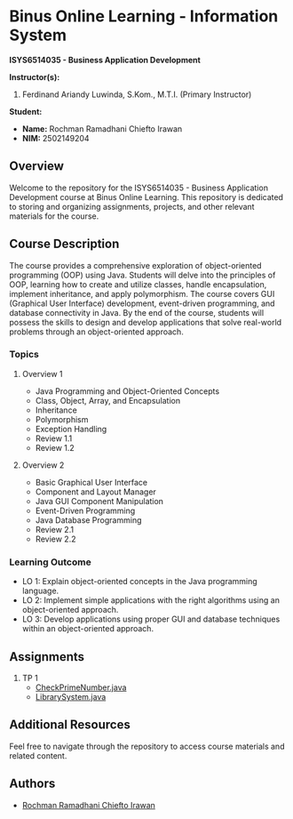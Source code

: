 # Binus Online Learning - Information System
**ISYS6514035 - Business Application Development**

**Instructor(s):**
1. Ferdinand Ariandy Luwinda, S.Kom., M.T.I. (Primary Instructor)

**Student:**
- **Name:** Rochman Ramadhani Chiefto Irawan
- **NIM:** 2502149204

## Overview
Welcome to the repository for the ISYS6514035 - Business Application Development course at Binus Online Learning. This repository is dedicated to storing and organizing assignments, projects, and other relevant materials for the course.

## Course Description
The course provides a comprehensive exploration of object-oriented programming (OOP) using Java. Students will delve into the principles of OOP, learning how to create and utilize classes, handle encapsulation, implement inheritance, and apply polymorphism. The course covers GUI (Graphical User Interface) development, event-driven programming, and database connectivity in Java. By the end of the course, students will possess the skills to design and develop applications that solve real-world problems through an object-oriented approach.

### Topics
1. Overview 1
   - Java Programming and Object-Oriented Concepts
   - Class, Object, Array, and Encapsulation
   - Inheritance
   - Polymorphism
   - Exception Handling
   - Review 1.1
   - Review 1.2

2. Overview 2
   - Basic Graphical User Interface
   - Component and Layout Manager
   - Java GUI Component Manipulation
   - Event-Driven Programming
   - Java Database Programming
   - Review 2.1
   - Review 2.2

### Learning Outcome
- LO 1: Explain object-oriented concepts in the Java programming language.
- LO 2: Implement simple applications with the right algorithms using an object-oriented approach.
- LO 3: Develop applications using proper GUI and database techniques within an object-oriented approach.

## Assignments
1. TP 1
   - [CheckPrimeNumber.java](https://github.com/rochmanramadhani/bol-business-application-development/blob/main/TP_1/src/CheckPrimeNumber.java)
   - [LibrarySystem.java](https://github.com/rochmanramadhani/bol-business-application-development/blob/main/TP_1/src/LibrarySystem.java)


## Additional Resources
Feel free to navigate through the repository to access course materials and related content.

## Authors
- [Rochman Ramadhani Chiefto Irawan](https://www.linkedin.com/in/rochmanramadhani)